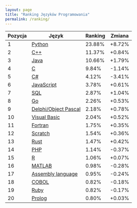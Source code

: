 ```yaml
---
layout: page
title: "Ranking Języków Programowania"
permalink: /ranking/
---
```



| Pozycja | Język | Ranking | Zmiana |
|---------|-------|---------|--------|
| 1 | [Python](/languages/python/) | 23.88% | +8.72% |
| 2 | [C++](/languages/c++/) | 11.37% | +0.84% |
| 3 | [Java](/languages/java/) | 10.66% | +1.79% |
| 4 | [C](/languages/c/) | 9.84% | -1.14% |
| 5 | [C#](/languages/c#/) | 4.12% | -3.41% |
| 6 | [JavaScript](/languages/javascript/) | 3.78% | +0.61% |
| 7 | [SQL](/languages/sql/) | 2.87% | +1.04% |
| 8 | [Go](/languages/go/) | 2.26% | +0.53% |
| 9 | [Delphi/Object Pascal](/languages/delphi-object-pascal/) | 2.18% | +0.78% |
| 10 | [Visual Basic](/languages/visual-basic/) | 2.04% | +0.52% |
| 11 | [Fortran](/languages/fortran/) | 1.75% | +0.35% |
| 12 | [Scratch](/languages/scratch/) | 1.54% | +0.36% |
| 13 | [Rust](/languages/rust/) | 1.47% | +0.42% |
| 14 | [PHP](/languages/php/) | 1.14% | -0.37% |
| 15 | [R](/languages/r/) | 1.06% | +0.07% |
| 16 | [MATLAB](/languages/matlab/) | 0.98% | -0.28% |
| 17 | [Assembly language](/languages/assembly-language/) | 0.95% | -0.24% |
| 18 | [COBOL](/languages/cobol/) | 0.82% | -0.18% |
| 19 | [Ruby](/languages/ruby/) | 0.82% | -0.17% |
| 20 | [Prolog](/languages/prolog/) | 0.80% | +0.03% |
